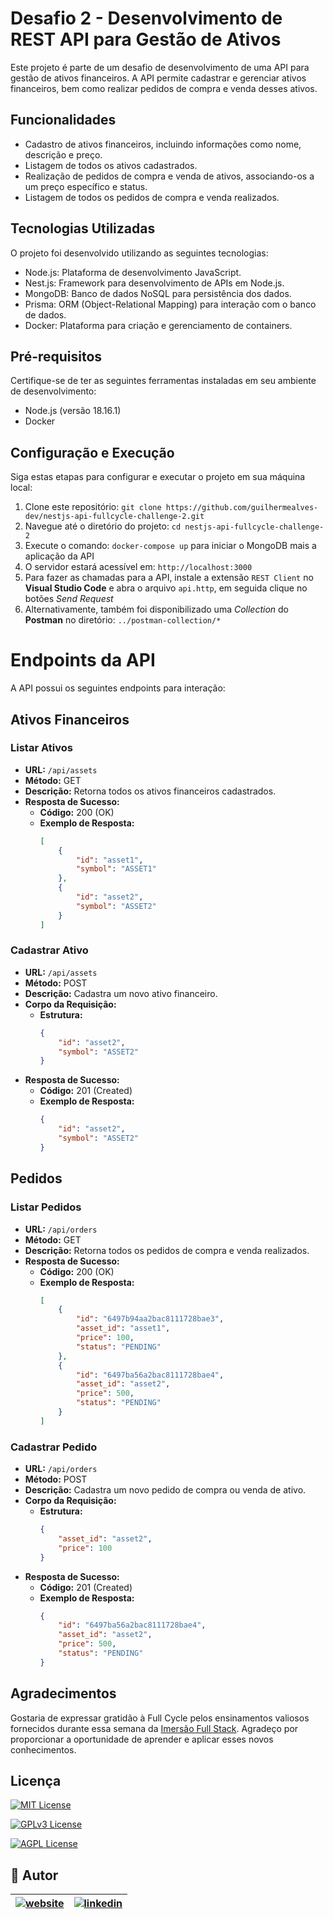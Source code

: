 # Desafio 2 - Desenvolvimento de REST API para Gestão de Ativos

Este projeto é parte de um desafio de desenvolvimento de uma API para gestão de ativos financeiros. A API permite cadastrar e gerenciar ativos financeiros, bem como realizar pedidos de compra e venda desses ativos.

## Funcionalidades

- Cadastro de ativos financeiros, incluindo informações como nome, descrição e preço.
- Listagem de todos os ativos cadastrados.
- Realização de pedidos de compra e venda de ativos, associando-os a um preço específico e status.
- Listagem de todos os pedidos de compra e venda realizados.

## Tecnologias Utilizadas

O projeto foi desenvolvido utilizando as seguintes tecnologias:

- Node.js: Plataforma de desenvolvimento JavaScript.
- Nest.js: Framework para desenvolvimento de APIs em Node.js.
- MongoDB: Banco de dados NoSQL para persistência dos dados.
- Prisma: ORM (Object-Relational Mapping) para interação com o banco de dados.
- Docker: Plataforma para criação e gerenciamento de containers.

## Pré-requisitos

Certifique-se de ter as seguintes ferramentas instaladas em seu ambiente de desenvolvimento:

- Node.js (versão 18.16.1)
- Docker

## Configuração e Execução

Siga estas etapas para configurar e executar o projeto em sua máquina local:

1. Clone este repositório: `git clone https://github.com/guilhermealves-dev/nestjs-api-fullcycle-challenge-2.git`
2. Navegue até o diretório do projeto: `cd nestjs-api-fullcycle-challenge-2`
3. Execute o comando: `docker-compose up` para iniciar o MongoDB mais a aplicação da API
4. O servidor estará acessível em: `http://localhost:3000`
5. Para fazer as chamadas para a API, instale a extensão `REST Client` no **Visual Studio Code** e abra o arquivo `api.http`, em seguida clique no botões *Send Request*
6. Alternativamente, também foi disponibilizado uma *Collection* do **Postman** no diretório: `../postman-collection/*`

# Endpoints da API

A API possui os seguintes endpoints para interação:

## Ativos Financeiros

### Listar Ativos

- **URL:** `/api/assets`
- **Método:** GET
- **Descrição:** Retorna todos os ativos financeiros cadastrados.
- **Resposta de Sucesso:**
  - **Código:** 200 (OK)
  - **Exemplo de Resposta:**
    ```json
    [
        {
            "id": "asset1",
            "symbol": "ASSET1"
        },
        {
            "id": "asset2",
            "symbol": "ASSET2"
        }
    ]
    ```

### Cadastrar Ativo

- **URL:** `/api/assets`
- **Método:** POST
- **Descrição:** Cadastra um novo ativo financeiro.
- **Corpo da Requisição:**
  - **Estrutura:**
    ```json
    {
        "id": "asset2",
        "symbol": "ASSET2"
    }
    ```
- **Resposta de Sucesso:**
  - **Código:** 201 (Created)
  - **Exemplo de Resposta:**
    ```json
    {
        "id": "asset2",
        "symbol": "ASSET2"
    }
    ```

## Pedidos

### Listar Pedidos

- **URL:** `/api/orders`
- **Método:** GET
- **Descrição:** Retorna todos os pedidos de compra e venda realizados.
- **Resposta de Sucesso:**
  - **Código:** 200 (OK)
  - **Exemplo de Resposta:**
    ```json
    [
        {
            "id": "6497b94aa2bac8111728bae3",
            "asset_id": "asset1",
            "price": 100,
            "status": "PENDING"
        },
        {
            "id": "6497ba56a2bac8111728bae4",
            "asset_id": "asset2",
            "price": 500,
            "status": "PENDING"
        }
    ]
    ```

### Cadastrar Pedido

- **URL:** `/api/orders`
- **Método:** POST
- **Descrição:** Cadastra um novo pedido de compra ou venda de ativo.
- **Corpo da Requisição:**
  - **Estrutura:**
    ```json
    {
        "asset_id": "asset2",
        "price": 100
    }
    ```
- **Resposta de Sucesso:**
  - **Código:** 201 (Created)
  - **Exemplo de Resposta:**
    ```json
    {
        "id": "6497ba56a2bac8111728bae4",
        "asset_id": "asset2",
        "price": 500,
        "status": "PENDING"
    }
    ```

## Agradecimentos

Gostaria de expressar gratidão à Full Cycle pelos ensinamentos valiosos fornecidos durante essa semana da [Imersão Full Stack](https://imersao.fullcycle.com.br/). Agradeço por proporcionar a oportunidade de aprender e aplicar esses novos conhecimentos.

## Licença

[![MIT License](https://img.shields.io/badge/license-MIT-green)](https://opensource.org/licenses/MIT) 

[![GPLv3 License](https://img.shields.io/badge/License-GPL%20v3-yellow.svg)](https://opensource.org/licenses/GPL-3.0)

[![AGPL License](https://img.shields.io/badge/license-AGPL-blue.svg)](http://www.gnu.org/licenses/agpl-3.0)
## 🔗 Autor

| [![website](https://www.guilhermealves.dev/assets/images/mini-logo.png)](https://www.guilhermealves.dev/) | [![linkedin](https://img.shields.io/badge/linkedin-0A66C2?style=for-the-badge&logo=linkedin&logoColor=white)](https://www.linkedin.com/in/guilherme-alves-905454233/)     |
| :----------- | :---------- |
